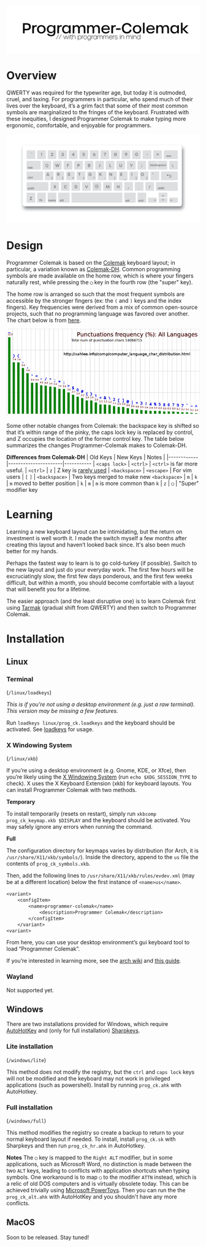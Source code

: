 
<p align="center">
    <img src="docs/images/title.png" width="800px"/>
</p>

# Overview

QWERTY was required for the typewriter age, but today it is outmoded, cruel, and taxing. For programmers in particular, who spend much of their lives over the keyboard, it’s a grim fact that some of their most common symbols are marginalized to the fringes of the keyboard. Frustrated with these inequities, I designed Programmer Colemak to make typing more ergonomic, comfortable, and enjoyable for programmers.

<img src="docs/images/ansi_keyboard.png"></img>

# Design

Programmer Colemak is based on the [Colemak](https://colemak.com/) keyboard layout; in particular, a variation known as [Colemak-DH](https://colemakmods.github.io/mod-dh/). Common programming symbols are made available on the home row, which is where your fingers naturally rest, while pressing the `◯` key in the fourth row (the "super" key). 

The home row is arranged so such that the most frequent symbols are accessible by the stronger fingers (ex: the `(` and `)` keys and the index fingers). Key frequencies were derived from a mix of common open-source projects, such that no programming language was favored over another. The chart below is from [here](http://xahlee.info/comp/computer_language_char_distribution.html).

![key frequency](docs/images/computer_language_char_frequency.png)

Some other notable changes from Colemak: the backspace key is shifted so that it’s within range of the pinky, the caps lock key is replaced by control, and Z occupies the location of the former control key. The table below summarizes the changes Programmer-Colemak makes to Colemak-DH.

**Differences from Colemak-DH**
| Old Keys |      New Keys     | Notes |
|------------|----------------------|-----------
| `<caps lock>`    |  `<ctrl>`         | `<ctrl>` is far more useful.
| `<ctrl>`         |  `z`              | Z key is [rarely used](https://en.wikipedia.org/wiki/Letter_frequency)
| `<backspace>`    | `<escape>`        | For vim users
| `[` `]`          |  `<backspace>`    | Two keys merged to make new `<backspace>`
| `m`              |   `k`             | `m` moved to better position
| `k`              |   `m`             | `m` is more common than `k`
| `z`              | `◯`              | "Super" modifier key



# Learning

Learning a new keyboard layout can be intimidating, but the return on investment is well worth it. I made the switch myself a few months after creating this layout and haven’t looked back since. It's also been much better for my hands.

Perhaps the fastest way to learn is to go cold-turkey (if possible). Switch to the new layout and just do your everyday work. The first few hours will be excruciatingly slow, the first few days ponderous, and the first few weeks difficult, but within a month, you should become comfortable with a layout that will benefit you for a lifetime.

The easier approach (and the least disruptive one) is to learn Colemak first using [Tarmak](https://forum.colemak.com/topic/1858-learn-colemak-in-steps-with-the-tarmak-layouts/) (gradual shift from QWERTY) and then switch to Programmer Colemak.


# Installation

## Linux

### Terminal

(`/linux/loadkeys`)

*This is if you’re not using a desktop environment (e.g. just a raw terminal). This
version may be missing a few features.*

Run `loadkeys linux/prog_ck.loadkeys` and the keyboard should be activated.
See [loadkeys](https://man7.org/linux/man-pages/man1/loadkeys.1.html) for usage.

### X Windowing System
(`/linux/xkb`)

If you’re using a desktop environment (e.g. Gnome, KDE, or Xfce), then you’re likely using the [X Windowing System](http://www.opengroup.org/tech/desktop/x-window-system/) (run `echo $XDG_SESSION_TYPE` to check). X uses the X Keyboard Extension (xkb) for keyboard layouts. You can
install Programmer Colemak with two methods.

**Temporary**

To install temporarily (resets on restart), simply run `xkbcomp prog_ck_keymap.xkb $DISPLAY` and the keyboard should be activated. 
You may safely ignore any errors when running the command.

**Full**

The configuration directory for keymaps varies by distribution (for Arch, it is `/usr/share/X11/xkb/symbols/`). Inside the directory, append to the `us` file the contents of `prog_ck_symbols.xkb`.

Then, add the following lines to `/usr/share/X11/xkb/rules/evdev.xml` (may be at a different location) below  the first instance of `<name>us</name>`.

```
<variant>
    <configItem>
        <name>programmer-colemak</name>
            <description>Programmer Colemak</description>
        </configItem>
    </variant>
<variant>
```

From here, you can use your desktop environment’s gui keyboard tool to load “Programmer Colemak”.

If you’re interested in learning more, see the [arch wiki](https://wiki.archlinux.org/title/X_keyboard_extension) and [this guide](https://www.charvolant.org/doug/xkb/html/index.html).


### Wayland

Not supported yet.

## Windows

There are two installations provided for Windows, which require [AutoHotKey](https://www.autohotkey.com) and (only for full installation) [Sharpkeys](https://github.com/randyrants/sharpkeys).

### Lite installation
(`/windows/lite`)

This method does not modify the registry, but the `ctrl` and `caps lock` keys will not be modified and the keyboard may not work in privileged applications (such as powershell). 
Install by running `prog_ck.ahk` with AutoHotkey.

### Full installation
(`/windows/full`)

This method modifies the registry so create a backup to return to your normal keyboard layout if needed. 
To install, install `prog_ck.sk` with Sharpkeys and then run `prog_ck_hr.ahk` in AutoHotkey.

**Notes**
The `◯` key is mapped to the `Right ALT` modifier, but in some applications, such as Microsoft Word, no distinction is made
between the two `ALT` keys, leading to conflicts with application shortcuts when typing symbols. One workaround is to map
`◯` to the modifier `ATTN` instead, which is a relic of old DOS computers and is virtually obsolete today. This can be 
achieved trivially using [Microsoft PowerToys](https://docs.microsoft.com/en-us/windows/powertoys/). Then you can run the
the `prog_ck_alt.ahk` with AutoHotKey and you shouldn't have any more conflicts.

## MacOS

Soon to be released. Stay tuned!

